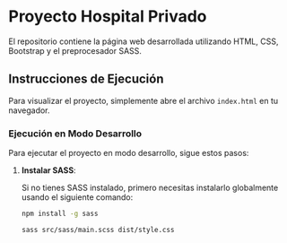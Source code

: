 # Proyecto Hospital Privado

El repositorio contiene la página web desarrollada utilizando HTML, CSS, Bootstrap y el preprocesador SASS.

## Instrucciones de Ejecución

Para visualizar el proyecto, simplemente abre el archivo `index.html` en tu navegador.

### Ejecución en Modo Desarrollo

Para ejecutar el proyecto en modo desarrollo, sigue estos pasos:

1. **Instalar SASS**:

   Si no tienes SASS instalado, primero necesitas instalarlo globalmente usando el siguiente comando:

   ```bash
   npm install -g sass

   sass src/sass/main.scss dist/style.css

 ```